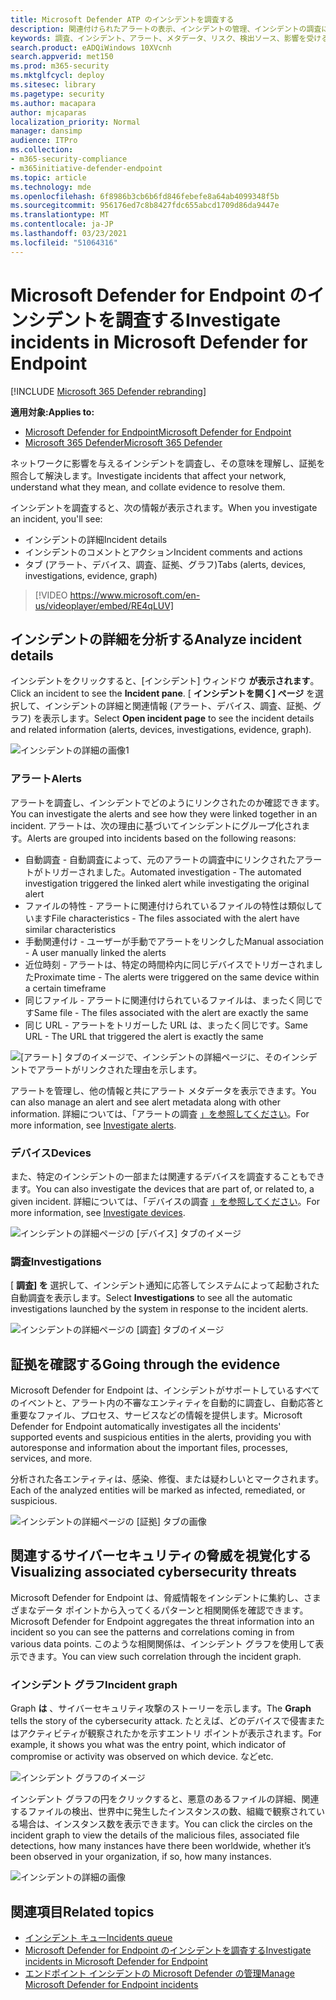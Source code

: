 ```yaml
---
title: Microsoft Defender ATP のインシデントを調査する
description: 関連付けられたアラートの表示、インシデントの管理、インシデントの調査に役立つアラート メタデータの表示
keywords: 調査、インシデント、アラート、メタデータ、リスク、検出ソース、影響を受けるデバイス、パターン、相関関係
search.product: eADQiWindows 10XVcnh
search.appverid: met150
ms.prod: m365-security
ms.mktglfcycl: deploy
ms.sitesec: library
ms.pagetype: security
ms.author: macapara
author: mjcaparas
localization_priority: Normal
manager: dansimp
audience: ITPro
ms.collection:
- m365-security-compliance
- m365initiative-defender-endpoint
ms.topic: article
ms.technology: mde
ms.openlocfilehash: 6f8986b3cb6b6fd846febefe8a64ab4099348f5b
ms.sourcegitcommit: 956176ed7c8b8427fdc655abcd1709d86da9447e
ms.translationtype: MT
ms.contentlocale: ja-JP
ms.lasthandoff: 03/23/2021
ms.locfileid: "51064316"
---
```

# <a name="investigate-incidents-in-microsoft-defender-for-endpoint"></a><span data-ttu-id="3cc51-104">Microsoft Defender for Endpoint のインシデントを調査する</span><span class="sxs-lookup"><span data-stu-id="3cc51-104">Investigate incidents in Microsoft Defender for Endpoint</span></span>

[!INCLUDE [Microsoft 365 Defender rebranding](../../includes/microsoft-defender.md)]

<span data-ttu-id="3cc51-105">**適用対象:**</span><span class="sxs-lookup"><span data-stu-id="3cc51-105">**Applies to:**</span></span>
- [<span data-ttu-id="3cc51-106">Microsoft Defender for Endpoint</span><span class="sxs-lookup"><span data-stu-id="3cc51-106">Microsoft Defender for Endpoint</span></span>](https://go.microsoft.com/fwlink/p/?linkid=2146631)
- [<span data-ttu-id="3cc51-107">Microsoft 365 Defender</span><span class="sxs-lookup"><span data-stu-id="3cc51-107">Microsoft 365 Defender</span></span>](https://go.microsoft.com/fwlink/?linkid=2118804)


<span data-ttu-id="3cc51-108">ネットワークに影響を与えるインシデントを調査し、その意味を理解し、証拠を照合して解決します。</span><span class="sxs-lookup"><span data-stu-id="3cc51-108">Investigate incidents that affect your network, understand what they mean, and collate evidence to resolve them.</span></span> 

<span data-ttu-id="3cc51-109">インシデントを調査すると、次の情報が表示されます。</span><span class="sxs-lookup"><span data-stu-id="3cc51-109">When you investigate an incident, you'll see:</span></span>
- <span data-ttu-id="3cc51-110">インシデントの詳細</span><span class="sxs-lookup"><span data-stu-id="3cc51-110">Incident details</span></span>
- <span data-ttu-id="3cc51-111">インシデントのコメントとアクション</span><span class="sxs-lookup"><span data-stu-id="3cc51-111">Incident comments and actions</span></span>
- <span data-ttu-id="3cc51-112">タブ (アラート、デバイス、調査、証拠、グラフ)</span><span class="sxs-lookup"><span data-stu-id="3cc51-112">Tabs (alerts, devices, investigations, evidence, graph)</span></span>

> [!VIDEO https://www.microsoft.com/en-us/videoplayer/embed/RE4qLUV]


## <a name="analyze-incident-details"></a><span data-ttu-id="3cc51-113">インシデントの詳細を分析する</span><span class="sxs-lookup"><span data-stu-id="3cc51-113">Analyze incident details</span></span> 
<span data-ttu-id="3cc51-114">インシデントをクリックすると、[インシデント] ウィンドウ **が表示されます**。</span><span class="sxs-lookup"><span data-stu-id="3cc51-114">Click an incident to see the **Incident pane**.</span></span> <span data-ttu-id="3cc51-115">[ **インシデントを開く] ページ** を選択して、インシデントの詳細と関連情報 (アラート、デバイス、調査、証拠、グラフ) を表示します。</span><span class="sxs-lookup"><span data-stu-id="3cc51-115">Select **Open incident page** to see the incident details and related information (alerts, devices, investigations, evidence, graph).</span></span> 

![インシデントの詳細の画像1](images/atp-incident-details.png)

### <a name="alerts"></a><span data-ttu-id="3cc51-117">アラート</span><span class="sxs-lookup"><span data-stu-id="3cc51-117">Alerts</span></span>
<span data-ttu-id="3cc51-118">アラートを調査し、インシデントでどのようにリンクされたのか確認できます。</span><span class="sxs-lookup"><span data-stu-id="3cc51-118">You can investigate the alerts and see how they were linked together in an incident.</span></span> <span data-ttu-id="3cc51-119">アラートは、次の理由に基づいてインシデントにグループ化されます。</span><span class="sxs-lookup"><span data-stu-id="3cc51-119">Alerts are grouped into incidents based on the following reasons:</span></span>
- <span data-ttu-id="3cc51-120">自動調査 - 自動調査によって、元のアラートの調査中にリンクされたアラートがトリガーされました。</span><span class="sxs-lookup"><span data-stu-id="3cc51-120">Automated investigation - The automated investigation triggered the linked alert while investigating the original alert</span></span> 
- <span data-ttu-id="3cc51-121">ファイルの特性 - アラートに関連付けられているファイルの特性は類似しています</span><span class="sxs-lookup"><span data-stu-id="3cc51-121">File characteristics - The files associated with the alert have similar characteristics</span></span>
- <span data-ttu-id="3cc51-122">手動関連付け - ユーザーが手動でアラートをリンクした</span><span class="sxs-lookup"><span data-stu-id="3cc51-122">Manual association - A user manually linked the alerts</span></span>
- <span data-ttu-id="3cc51-123">近位時刻 - アラートは、特定の時間枠内に同じデバイスでトリガーされました</span><span class="sxs-lookup"><span data-stu-id="3cc51-123">Proximate time - The alerts were triggered on the same device within a certain timeframe</span></span>
- <span data-ttu-id="3cc51-124">同じファイル - アラートに関連付けられているファイルは、まったく同じです</span><span class="sxs-lookup"><span data-stu-id="3cc51-124">Same file - The files associated with the alert are exactly the same</span></span>
- <span data-ttu-id="3cc51-125">同じ URL - アラートをトリガーした URL は、まったく同じです。</span><span class="sxs-lookup"><span data-stu-id="3cc51-125">Same URL - The URL that triggered the alert is exactly the same</span></span>

![[アラート] タブのイメージで、インシデントの詳細ページに、そのインシデントでアラートがリンクされた理由を示します。](images/atp-incidents-alerts-reason.png)

<span data-ttu-id="3cc51-127">アラートを管理し、他の情報と共にアラート メタデータを表示できます。</span><span class="sxs-lookup"><span data-stu-id="3cc51-127">You can also manage an alert and see alert metadata along with other information.</span></span> <span data-ttu-id="3cc51-128">詳細については、「アラートの調査 [」を参照してください](investigate-alerts.md)。</span><span class="sxs-lookup"><span data-stu-id="3cc51-128">For more information, see [Investigate alerts](investigate-alerts.md).</span></span> 

### <a name="devices"></a><span data-ttu-id="3cc51-129">デバイス</span><span class="sxs-lookup"><span data-stu-id="3cc51-129">Devices</span></span>
<span data-ttu-id="3cc51-130">また、特定のインシデントの一部または関連するデバイスを調査することもできます。</span><span class="sxs-lookup"><span data-stu-id="3cc51-130">You can also investigate the devices that are part of, or related to, a given incident.</span></span> <span data-ttu-id="3cc51-131">詳細については、「デバイスの調査 [」を参照してください](investigate-machines.md)。</span><span class="sxs-lookup"><span data-stu-id="3cc51-131">For more information, see [Investigate devices](investigate-machines.md).</span></span>

![インシデントの詳細ページの [デバイス] タブのイメージ](images/atp-incident-device-tab.png)

### <a name="investigations"></a><span data-ttu-id="3cc51-133">調査</span><span class="sxs-lookup"><span data-stu-id="3cc51-133">Investigations</span></span>
<span data-ttu-id="3cc51-134">[ **調査] を** 選択して、インシデント通知に応答してシステムによって起動された自動調査を表示します。</span><span class="sxs-lookup"><span data-stu-id="3cc51-134">Select **Investigations** to see all the automatic investigations launched by the system in response to the incident alerts.</span></span>

![インシデントの詳細ページの [調査] タブのイメージ](images/atp-incident-investigations-tab.png)

## <a name="going-through-the-evidence"></a><span data-ttu-id="3cc51-136">証拠を確認する</span><span class="sxs-lookup"><span data-stu-id="3cc51-136">Going through the evidence</span></span>
<span data-ttu-id="3cc51-137">Microsoft Defender for Endpoint は、インシデントがサポートしているすべてのイベントと、アラート内の不審なエンティティを自動的に調査し、自動応答と重要なファイル、プロセス、サービスなどの情報を提供します。</span><span class="sxs-lookup"><span data-stu-id="3cc51-137">Microsoft Defender for Endpoint automatically investigates all the incidents' supported events and suspicious entities in the alerts, providing you with autoresponse and information about the important files, processes, services, and more.</span></span> 

<span data-ttu-id="3cc51-138">分析された各エンティティは、感染、修復、または疑わしいとマークされます。</span><span class="sxs-lookup"><span data-stu-id="3cc51-138">Each of the analyzed entities will be marked as infected, remediated, or suspicious.</span></span> 

![インシデントの詳細ページの [証拠] タブの画像](images/atp-incident-evidence-tab.png)

## <a name="visualizing-associated-cybersecurity-threats"></a><span data-ttu-id="3cc51-140">関連するサイバーセキュリティの脅威を視覚化する</span><span class="sxs-lookup"><span data-stu-id="3cc51-140">Visualizing associated cybersecurity threats</span></span> 
<span data-ttu-id="3cc51-141">Microsoft Defender for Endpoint は、脅威情報をインシデントに集約し、さまざまなデータ ポイントから入ってくるパターンと相関関係を確認できます。</span><span class="sxs-lookup"><span data-stu-id="3cc51-141">Microsoft Defender for Endpoint aggregates the threat information into an incident so you can see the patterns and correlations coming in from various data points.</span></span> <span data-ttu-id="3cc51-142">このような相関関係は、インシデント グラフを使用して表示できます。</span><span class="sxs-lookup"><span data-stu-id="3cc51-142">You can view such correlation through the incident graph.</span></span>

### <a name="incident-graph"></a><span data-ttu-id="3cc51-143">インシデント グラフ</span><span class="sxs-lookup"><span data-stu-id="3cc51-143">Incident graph</span></span>
<span data-ttu-id="3cc51-144">Graph **は** 、サイバーセキュリティ攻撃のストーリーを示します。</span><span class="sxs-lookup"><span data-stu-id="3cc51-144">The **Graph** tells the story of the cybersecurity attack.</span></span> <span data-ttu-id="3cc51-145">たとえば、どのデバイスで侵害またはアクティビティが観察されたかを示すエントリ ポイントが表示されます。</span><span class="sxs-lookup"><span data-stu-id="3cc51-145">For example, it shows you what was the entry point, which indicator of compromise or activity was observed on which device.</span></span> <span data-ttu-id="3cc51-146">など</span><span class="sxs-lookup"><span data-stu-id="3cc51-146">etc.</span></span>

![インシデント グラフのイメージ](images/atp-incident-graph-tab.png)

<span data-ttu-id="3cc51-148">インシデント グラフの円をクリックすると、悪意のあるファイルの詳細、関連するファイルの検出、世界中に発生したインスタンスの数、組織で観察されている場合は、インスタンス数を表示できます。</span><span class="sxs-lookup"><span data-stu-id="3cc51-148">You can click the circles on the incident graph to view the details of the malicious files, associated file detections, how many instances have there been worldwide, whether it’s been observed in your organization, if so, how many instances.</span></span>

![インシデントの詳細の画像](images/atp-incident-graph-details.png)

## <a name="related-topics"></a><span data-ttu-id="3cc51-150">関連項目</span><span class="sxs-lookup"><span data-stu-id="3cc51-150">Related topics</span></span>
- [<span data-ttu-id="3cc51-151">インシデント キュー</span><span class="sxs-lookup"><span data-stu-id="3cc51-151">Incidents queue</span></span>](https://docs.microsoft.com/microsoft-365/security/defender-endpoint/view-incidents-queue)
- [<span data-ttu-id="3cc51-152">Microsoft Defender for Endpoint のインシデントを調査する</span><span class="sxs-lookup"><span data-stu-id="3cc51-152">Investigate incidents in Microsoft Defender for Endpoint</span></span>](https://docs.microsoft.com/microsoft-365/security/defender-endpoint/investigate-incidents)
- [<span data-ttu-id="3cc51-153">エンドポイント インシデントの Microsoft Defender の管理</span><span class="sxs-lookup"><span data-stu-id="3cc51-153">Manage Microsoft Defender for Endpoint incidents</span></span>](https://docs.microsoft.com/microsoft-365/security/defender-endpoint/manage-incidents)
